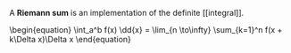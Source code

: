 A **Riemann sum** is an implementation of the definite [[integral]].

\begin{equation}
\int_a^b f(x) \dd{x} = \lim_{n \to\infty} \sum_{k=1}^n f(x + k\Delta x)\Delta x
\end{equation}